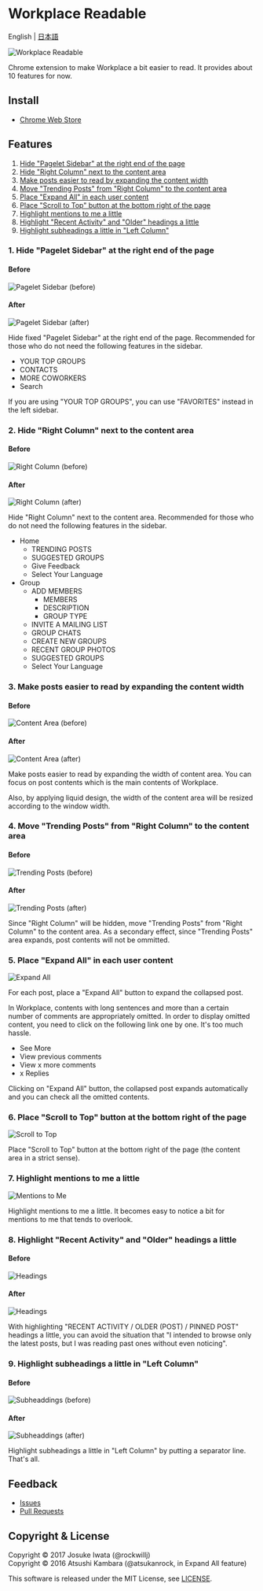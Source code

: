 # Workplace Readable

English | [日本語](README.ja.md)

<img src="image/screenshot.png" alt="Workplace Readable"/>

Chrome extension to make Workplace a bit easier to read.
It provides about 10 features for now.

## Install

* [Chrome Web Store](https://chrome.google.com/webstore/detail/workplace-readable/leodekbefiofimagjbemhoheikoibjfn)

## Features

1. [Hide "Pagelet Sidebar" at the right end of the page](#feature1)
2. [Hide "Right Column" next to the content area](#feature2)
3. [Make posts easier to read by expanding the content width](#feature3)
4. [Move "Trending Posts" from "Right Column" to the content area](#feature4)
5. [Place "Expand All" in each user content](#feature5)
6. [Place "Scroll to Top" button at the bottom right of the page](#feature6)
7. [Highlight mentions to me a little](#feature7)
8. [Highlight "Recent Activity" and "Older" headings a little](#feature8)
9. [Highlight subheadings a little in "Left Column"](#feature9)

### <a name="feature1"></a>1. Hide "Pagelet Sidebar" at the right end of the page

#### Before

![Pagelet Sidebar (before)](image/feature1_before.png)

#### After

![Pagelet Sidebar (after)](image/feature1_after.png)

Hide fixed "Pagelet Sidebar" at the right end of the page.
Recommended for those who do not need the following features in the sidebar.

- YOUR TOP GROUPS
- CONTACTS
- MORE COWORKERS
- Search

If you are using "YOUR TOP GROUPS", you can use "FAVORITES" instead in the left sidebar.

### <a name="feature2"></a>2. Hide "Right Column" next to the content area

#### Before

![Right Column (before)](image/feature2_before.png)

#### After

![Right Column (after)](image/feature2_after.png)

Hide "Right Column" next to the content area.
Recommended for those who do not need the following features in the sidebar.

- Home
  - TRENDING POSTS
  - SUGGESTED GROUPS
  - Give Feedback
  - Select Your Language
- Group
  - ADD MEMBERS
    - MEMBERS
    - DESCRIPTION
    - GROUP TYPE
  - INVITE A MAILING LIST
  - GROUP CHATS
  - CREATE NEW GROUPS
  - RECENT GROUP PHOTOS
  - SUGGESTED GROUPS
  - Select Your Language

### <a name="feature3"></a>3. Make posts easier to read by expanding the content width

#### Before

![Content Area (before)](image/feature3_before.png)

#### After

![Content Area (after)](image/feature3_after.png)

Make posts easier to read by expanding the width of content area.
You can focus on post contents which is the main contents of Workplace.

Also, by applying liquid design, the width of the content area will be resized according to the window width.

### <a name="feature4"></a>4. Move "Trending Posts" from "Right Column" to the content area

#### Before

![Trending Posts (before)](image/feature4_before.png)

#### After

![Trending Posts (after)](image/feature4_after.png)

Since "Right Column" will be hidden, move "Trending Posts" from "Right Column" to the content area.
As a secondary effect, since "Trending Posts" area expands, post contents will not be ommitted.

### <a name="feature5"></a>5. Place "Expand All" in each user content

![Expand All](image/feature5.png)

For each post, place a "Expand All" button to expand the collapsed post.

In Workplace, contents with long sentences and more than a certain number of comments are appropriately omitted.
In order to display omitted content, you need to click on the following link one by one. It's too much hassle.

- See More
- View previous comments
- View x more comments
- x Replies

Clicking on "Expand All" button, the collapsed post expands automatically and you can check all the omitted contents.

### <a name="feature6"></a>6. Place "Scroll to Top" button at the bottom right of the page

![Scroll to Top](image/feature6.png)

Place "Scroll to Top" button at the bottom right of the page (the content area in a strict sense).

### <a name="feature7"></a>7. Highlight mentions to me a little

![Mentions to Me](image/feature7.png)

Highlight mentions to me a little.
It becomes easy to notice a bit for mentions to me that tends to overlook.

### <a name="feature8"></a>8. Highlight "Recent Activity" and "Older" headings a little

#### Before

![Headings](image/feature8_before.png)

#### After

![Headings](image/feature8_after.png)

With highlighting "RECENT ACTIVITY / OLDER (POST) / PINNED POST" headings a little,
you can avoid the situation that "I intended to browse only the latest posts, but I was reading past ones without even noticing".

### <a name="feature9"></a>9. Highlight subheadings a little in "Left Column"

#### Before

![Subheaddings (before)](image/feature9_before.png)

#### After

![Subheaddings (after)](image/feature9_after.png)

Highlight subheadings a little in "Left Column" by putting a separator line.
That's all.

## Feedback

* [Issues](https://github.com/rockwillj/Workplace-Readable/issues)
* [Pull Requests](https://github.com/rockwillj/Workplace-Readable/pulls)

## Copyright & License

Copyright © 2017 Josuke Iwata (@rockwillj)<br>
Copyright © 2016 Atsushi Kambara (@atsukanrock, in Expand All feature)

This software is released under the MIT License, see [LICENSE](LICENSE).
